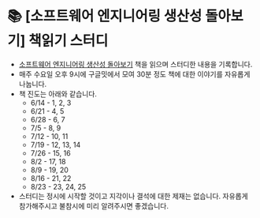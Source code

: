 # 📚 [소프트웨어 엔지니어링 생산성 돌아보기] 책읽기 스터디

- [소프트웨어 엔지니어링 생산성 돌아보기](https://www.aladin.co.kr/shop/wproduct.aspx?ItemId=310572428) 책을 읽으며 스터디한 내용을 기록합니다.
- 매주 수요일 오후 9시에 구글밋에서 모여 30분 정도 책에 대한 이야기를 자유롭게 나눕니다.
- 책 진도는 아래와 같습니다.
  - 6/14 - 1, 2, 3
  - 6/21 - 4, 5
  - 6/28 - 6, 7
  - 7/5 - 8, 9
  - 7/12 - 10, 11
  - 7/19 - 12, 13, 14
  - 7/26 - 15, 16
  - 8/2 - 17, 18
  - 8/9 - 19, 20
  - 8/16 - 21, 22
  - 8/23 - 23, 24, 25
- 스터디는 정시에 시작할 것이고 지각이나 결석에 대한 제재는 없습니다. 자유롭게 참가해주시고 불참시에 미리 알려주시면 좋겠습니다.

